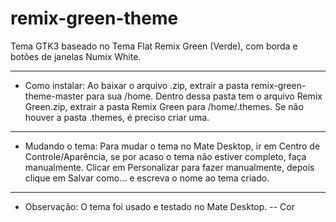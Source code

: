 # remix-green-theme
Tema GTK3 baseado no Tema Flat Remix Green (Verde), com borda e botões de janelas Numix White.
_____
* Como instalar:
Ao baixar o arquivo .zip, extrair a pasta remix-green-theme-master para sua /home. Dentro dessa pasta tem o arquivo Remix Green.zip, extrair a pasta Remix Green para /home/.themes. Se não houver a pasta .themes, é preciso criar uma.
_____
* Mudando o tema:
Para mudar o tema no Mate Desktop, ir em Centro de Controle/Aparência, se por acaso o tema não estiver completo, faça manualmente. Clicar em Personalizar para fazer manualmente, depois clique em Salvar como... e escreva o nome ao tema criado.
_____
* Observação: O tema foi usado e testado no Mate Desktop.
-- Cor
